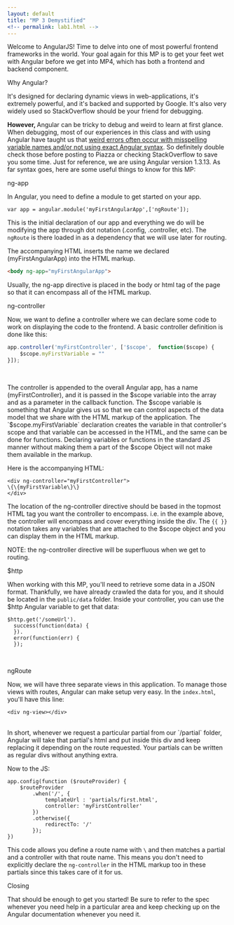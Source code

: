 ```yaml
---
layout: default
title: "MP 3 Demystified"
<!-- permalink: lab1.html -->
---
```


Welcome to AngularJS! Time to delve into one of most powerful frontend frameworks in the world. Your goal again for this MP is to get your feet wet with Angular before we get into MP4, which has both a frontend and backend component.

<span class="section-heading">Why Angular?<span>

It's designed for declaring dynamic views in web-applications, it's extremely powerful, and it's backed and supported by Google. It's also very widely used so StackOverflow should be your friend for debugging.

<b>However, </b> Angular can be tricky to debug and weird to learn at first glance. When debugging, most of our experiences in this class and with using Angular have taught us that <u>weird errors often occur with misspelling variable names and/or not using exact Angular syntax</u>. So definitely double check those before posting to Piazza or checking StackOverflow to save you some time. Just for reference, we are using Angular version 1.3.13. As far syntax goes, here are some useful things to know for this MP:

<span class="section-heading">ng-app<span>

In Angular, you need to define a module to get started on your app.

~~~
var app = angular.module('myFirstAngularApp',['ngRoute']);
~~~

This is the initial declaration of our app and everything we do will be modifying the app through dot notation (.config, .controller, etc). The `ngRoute` is there loaded in as a dependency that we will use later for routing.

The accompanying HTML inserts the name we declared (myFirstAngularApp) into the HTML markup.

~~~html
<body ng-app="myFirstAngularApp">
~~~

Usually, the ng-app directive is placed in the body or html tag of the page so that it can encompass all of the HTML markup.

<span class="section-heading">ng-controller<span>

Now, we want to define a controller where we can declare some code to work on displaying the code to the frontend. A basic controller definition is done like this:

~~~js
app.controller('myFirstController', ['$scope',  function($scope) {
    $scope.myFirstVariable = ""
}]);
~~~
<br>

The controller is appended to the overall Angular app, has a name (myFirstController), and it is passed in the $scope variable into the array and as a parameter in the callback function. The $scope variable is something that Angular gives us so that we can control aspects of the data model that we share with the HTML markup of the application. The `$scope.myFirstVariable` declaration creates the variable in that controller's scope and that variable can be accessed in the HTML, and the same can be done for functions. Declaring variables or functions in the standard JS manner without making them a part of the $scope Object will not make them available in the markup.

Here is the accompanying HTML:

~~~
<div ng-controller="myFirstController">
\{\{myFirstVariable\}\}
</div>
~~~

The location of the ng-controller directive should be based in the topmost HTML tag you want the controller to encompass. i.e. in the example above, the controller will encompass and cover everything inside the div. The `{{ }}` notation takes any variables that are attached to the $scope object and you can display them in the HTML markup.

NOTE: the ng-controller directive will be superfluous when we get to routing.

<span class="section-heading">$http<span>

When working with this MP, you'll need to retrieve some data in a JSON format. Thankfully, we have already crawled the data for you, and it should be located in the `public/data` folder. Inside your controller, you can use the $http Angular variable to get that data:

~~~
$http.get('/someUrl').
  success(function(data) {
  }).
  error(function(err) {
  });
~~~
<br>

<span class="section-heading">ngRoute<span>

Now, we will have three separate views in this application. To manage those views with routes, Angular can make setup very easy. In the `index.html`, you'll have this line:

~~~
<div ng-view></div>
~~~
<br>
In short, whenever we request a particular partial from our `/partial` folder, Angular will take that partial's html and put inside this div and keep replacing it depending on the route requested. Your partials can be written as regular divs without anything extra.

Now to the JS:

~~~
app.config(function ($routeProvider) {
    $routeProvider
        .when('/', {
            templateUrl : 'partials/first.html',
            controller: 'myFirstController'
        })
        .otherwise({
            redirectTo: '/'
        });
})
~~~

This code allows you define a route name with `\` and then matches a partial and a controller with that route name. This means you don't need to explicitly declare the `ng-controller` in the HTML markup too in these partials since this takes care of it for us.

<span class="section-heading">Closing<span>

That should be enough to get you started! Be sure to refer to the spec whenever you need help in a particular area and keep checking up on the Angular documentation whenever you need it.
